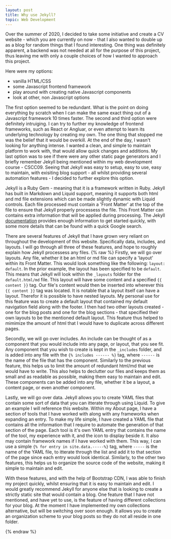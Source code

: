 ```yaml
---
layout: post
title: Why use Jekyll?
topic: Web Development
---
```

Over the summer of 2020, I decided to take some initiative and create a CV website - which you are currently on now - that I also wanted to double up as a blog for random things that I found interesting. One thing was definitely apparent, a backend was not needed at all for the purpose of this project, thus leaving me with only a couple choices of how I wanted to approach this project. 

Here were my options:
- vanilla HTML/CSS 
- some Javascript frontend framework
- play around with creating native Javascript components
- look at other, non Javascript options
  
The first option seemed to be redundant. What is the point on doing everything by scratch when I can make the same exact thing out of a Javascript framework 10 times faster. The second and third option were definitely intruiging. I can try to further my knowledge of frontend frameworks, such as React or Angluar, or even attempt to learn its underlying technology by creating my own. The one thing that stopped me was the belief that it would be overkill. At the end of the day, I wasn't looking for anything intense. I wanted a clean, and simple to maintain platform to work with, that would allow quick changes and additions. My last option was to see if there were any other static page generators and I briefly remember Jekyll being mentioned within my web development course - CSCC09. Seeing that Jekyll was easy to setup, easy to use, easy to maintain, with exisiting blog support - all whilst providing several automation features - I decided to further explore this option.

Jekyll is a Ruby Gem - meaning that it is a framework written in Ruby. Jekyll has built in Markdown and Liquid support, meaning it supports both html and md file extensions which can be made slightly dynamic with Liquid controls. Each file processed must contain a 'Front Matter' at the top of the file to ensure that Jekyll properly processess the file. This Front Matter can contains extra information that will be applied during processing. The Jekyll [documentation](https://jekyllrb.com/docs/) provides enough information to get started quickly, with some more details that can be found with a quick Google search.

There are several features of Jekyll that I have grown very reliant on throughout the development of this website. Specifically data, includes, and layouts. I will go through all three of these features, and hope to roughly explain how Jekyll processess any files. 
{% raw %}
Firstly, we will go over layouts. Any file, whether it be an html or md file can specify a 'layout' within its Front Matter. This would look something like the following: `layout: default`. In the prior example, the layout has been specified to be `default`. This means that Jekyll will look within the `_layouts` folder for the `default.html/md` file. This layout will have some content and a specified `{{ content }}` tag. Our file's content would then be inserted into wherever this `{{ content }}` tag was located. It is notable that a layout itself can have a layout. Therefor it is possible to have nested layouts. My personal use for this feature was to create a default layout that contained my default navigation field along with the footer. I then had two other layouts created - one for the blog posts and one for the blog sections - that specified their own layouts to be the mentioned default layout. This feature thus helped to mimimize the amount of html that I would have to duplicate across different pages. 

Secondly, we will go over includes. An include can be thought of as a component that you would include into any page, or layout, that you see fit. Any component that you wish to create is kept in the `_includes` folder, and is added into any file with the `{% includes ------ %}` tag, where `------` is the name of the file that has the component. Similarly to the previous feature, this helps us to limit the amount of redundant html/md that we would have to write. This also helps to declutter our files and keeps them as small and as readable as possible, making them easy to maintain and edit. These components can be added into any file, whether it be a layout, a content page, or even another component.

Lastly, we will go over data. Jekyll allows you to create YAML files that contain some sort of data that you can itterate through using Liquid. To give an example I will reference this website. Within my About page, I have a section of tools that I have worked with along with any frameworks when expanding an entry. To make my life simple, I have created a YAML file that contains all the information that I require to automate the generation of that section of the page. Each tool is it's own YAML entry that contains the name of the tool, my experience with it, and the icon to display beside it. It also may contain framework names if I have worked with them. This way, I can use a simple `{% for entry in site.data.-----%}` tag, where `-----` is the name of the YAML file, to itterate through the list and add it to that section of the page since each entry would look identical. Similarly, to the other two features, this helps us to organize the source code of the website, making it simple to maintain and edit. 

With these features, and with the help of Bootstrap CDN, I was able to finish my project quickly, whilst ensuring that it is easy to maintain and edit. I would greatly recommend Jekyll for anyone else that is looking to create a strictly static site that would contain a blog. One feature that I have not mentioned, and have yet to use, is the feature of having different collections for your blog. At the moment I have implemented my own collections alternative, but will be switching over soon enough. It allows you to create an organization scheme to your blog posts so they do not all reside in one folder.

{% endraw %}